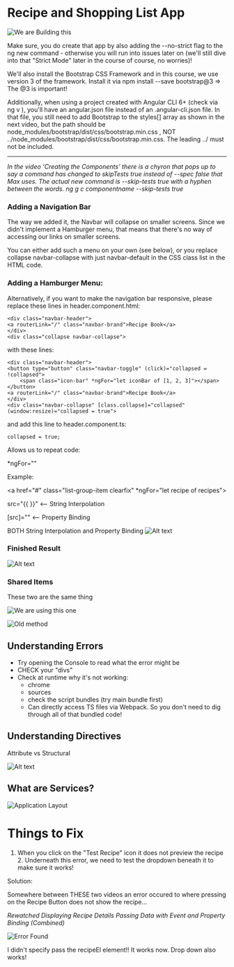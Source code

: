 # Recipe and Shopping List App

![We are Building this](image.png)

Make sure, you do create that app by also adding the --no-strict flag to the ng new command - otherwise you will run into issues later on (we'll still dive into that "Strict Mode" later in the course of course, no worries)!

We'll also install the Bootstrap CSS Framework and in this course, we use version 3 of the framework. Install it via npm install --save bootstrap@3 => The @3 is important!

Additionally, when using a project created with Angular CLI 6+ (check via ng v ), you'll have an angular.json file instead of an .angular-cli.json file. In that file, you still need to add Bootstrap to the styles[] array as shown in the next video, but the path should be node_modules/bootstrap/dist/css/bootstrap.min.css , NOT ../node_modules/bootstrap/dist/css/bootstrap.min.css. The leading ../ must not be included.

--------------

*In the video 'Creating the Components' there is a chyron that pops up to say a command has changed to skipTests true instead of --spec false that Max uses. The actual new command is --skip-tests true with a hyphen between the words. ng g c componentname --skip-tests true*

### Adding a Navigation Bar

The way we added it, the Navbar will collapse on smaller screens. Since we didn't implement a Hamburger menu, that means that there's no way of accessing our links on smaller screens.

You can either add such a menu on your own (see below), or you replace collapse navbar-collapse with just navbar-default in the CSS class list in the HTML code.

### Adding a Hamburger Menu:

Alternatively, if you want to make the navigation bar responsive, please replace these lines in header.component.html:

    <div class="navbar-header">
    <a routerLink="/" class="navbar-brand">Recipe Book</a>
    </div>
    <div class="collapse navbar-collapse">

with these lines:

    <div class="navbar-header">
    <button type="button" class="navbar-toggle" (click)="collapsed = !collapsed">
        <span class="icon-bar" *ngFor="let iconBar of [1, 2, 3]"></span>
    </button>
    <a routerLink="/" class="navbar-brand">Recipe Book</a>
    </div>
    <div class="navbar-collapse" [class.collapse]="collapsed" (window:resize)="collapsed = true">

and add this line to header.component.ts:

    collapsed = true;


Allows us to repeat code:

*ngFor=""

Example:

<a href="#" class="list-group-item clearfix" *ngFor="let recipe of recipes">

src="{{ }}" <-- String Interpolation

[src]="" <-- Property Binding

BOTH String Interpolation and Property Binding
![Alt text](image-1.png)

### Finished Result

![Alt text](image-4.png)

### Shared Items

These two are the same thing

![We are using this one](image-2.png)

![Old method](image-3.png)

## Understanding Errors

- Try opening the Console to read what the error might be
- CHECK your "divs"
- Check at runtime why it's not working:
    - chrome
    - sources
    - check the script bundles (try main bundle first)
    - Can directly access TS files via Webpack. So you don't need to dig through all of that bundled code!


## Understanding Directives

Attribute vs Structural

![Alt text](image-5.png)


## What are Services?

![Application Layout](image-5.png)


# Things to Fix

1. When you click on the "Test Recipe" icon it does not preview the recipe
    2. Underneath this error, we need to test the dropdown beneath it to make sure it works!

Solution:

Somewhere between THESE two videos an error occured to where pressing on the Recipe Button does not show the recipe...

*Rewatched Displaying Recipe Details*
*Passing Data with Event and Property Binding (Combined)*

![Error Found](image-6.png)

I didn't specify pass the recipeEl element!! It works now. Drop down also works!